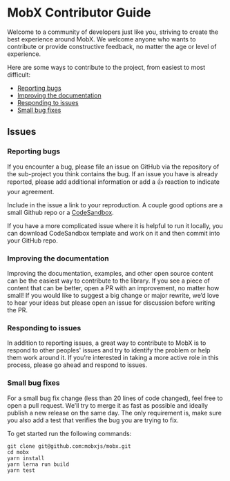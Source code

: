 # MobX Contributor Guide

Welcome to a community of developers just like you, striving to create the best experience around MobX. We welcome anyone who wants to contribute or provide constructive feedback, no matter the age or level of experience.

Here are some ways to contribute to the project, from easiest to most difficult:

-   [Reporting bugs](#reporting-bugs)
-   [Improving the documentation](#improving-the-documentation)
-   [Responding to issues](#responding-to-issues)
-   [Small bug fixes](#small-bug-fixes)

## Issues

### Reporting bugs

If you encounter a bug, please file an issue on GitHub via the repository of the sub-project you think contains the bug. If an issue you have is already reported, please add additional information or add a 👍 reaction to indicate your agreement.

Include in the issue a link to your reproduction. A couple good options are a small Github repo or a [CodeSandbox](https://codesandbox.io/s/minimal-mobx-react-project-ppgml).

If you have a more complicated issue where it is helpful to run it locally, you can download CodeSandbox template and work on it and then commit into your GitHub repo.

### Improving the documentation

Improving the documentation, examples, and other open source content can be the easiest way to contribute to the library. If you see a piece of content that can be better, open a PR with an improvement, no matter how small! If you would like to suggest a big change or major rewrite, we’d love to hear your ideas but please open an issue for discussion before writing the PR.

### Responding to issues

In addition to reporting issues, a great way to contribute to MobX is to respond to other peoples' issues and try to identify the problem or help them work around it. If you’re interested in taking a more active role in this process, please go ahead and respond to issues.

### Small bug fixes

For a small bug fix change (less than 20 lines of code changed), feel free to open a pull request. We’ll try to merge it as fast as possible and ideally publish a new release on the same day. The only requirement is, make sure you also add a test that verifies the bug you are trying to fix.

To get started run the following commands:

```
git clone git@github.com:mobxjs/mobx.git
cd mobx
yarn install
yarn lerna run build
yarn test
````
